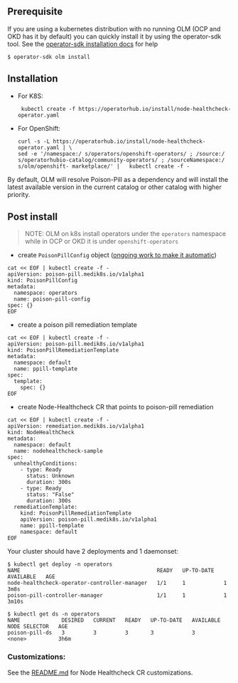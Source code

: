 ## Prerequisite
If you are using a kubernetes distribution with no running OLM (OCP and OKD has
it by default) you can quickly install it by using the operator-sdk tool.
See the [operator-sdk installation docs][operator-sdk] for help

```shell
$ operator-sdk olm install
```

## Installation

  - For K8S:

    ```shell
     kubectl create -f https://operatorhub.io/install/node-healthcheck-operator.yaml
    ```
  - For OpenShift:

    ```shell
    curl -s -L https://operatorhub.io/install/node-healthcheck-operator.yaml | \
    sed -e '/namespace:/ s/operators/openshift-operators/ ; /source:/ s/operatorhubio-catalog/community-operators/ ; /sourceNamespace:/ s/olm/openshift- marketplace/' |   kubectl create -f -
    ```


By default, OLM will resolve Poison-Pill as a dependency and will install the
latest available version in the current catalog or other catalog with higher
priority.

## Post install

>NOTE: OLM on k8s install operators under the `operators` namespace while
>      in OCP or OKD it is under `openshift-operators`

- create `PoisonPillConfig` object ([ongoing work to make it automatic][ppil-auto-config])
```shell
cat << EOF | kubectl create -f -
apiVersion: poison-pill.medik8s.io/v1alpha1
kind: PoisonPillConfig
metadata:
  namespace: operators
  name: poison-pill-config
spec: {}
EOF
```
- create a poison pill remediation template
```shell
cat << EOF | kubectl create -f -
apiVersion: poison-pill.medik8s.io/v1alpha1
kind: PoisonPillRemediationTemplate
metadata:
  namespace: default
  name: ppill-template
spec:
  template:
    spec: {}
EOF
```

- create Node-Healthcheck CR that points to poison-pill remediation
```shell
cat << EOF | kubectl create -f -
apiVersion: remediation.medik8s.io/v1alpha1
kind: NodeHealthCheck
metadata:
  namespace: default
  name: nodehealthcheck-sample
spec:
  unhealthyConditions:
    - type: Ready
      status: Unknown
      duration: 300s
    - type: Ready
      status: "False"
      duration: 300s
  remediationTemplate:
    kind: PoisonPillRemediationTemplate
    apiVersion: poison-pill.medik8s.io/v1alpha1
    name: ppill-template
    namespace: default
EOF
```

Your cluster should have 2 deployments and 1 daemonset:

```shell
$ kubectl get deploy -n operators
NAME                                           READY   UP-TO-DATE   AVAILABLE   AGE
node-healthcheck-operator-controller-manager   1/1     1            1           3m8s
poison-pill-controller-manager                 1/1     1            1           3m10s

$ kubectl get ds -n operators
NAME             DESIRED   CURRENT   READY   UP-TO-DATE   AVAILABLE   NODE SELECTOR   AGE
poison-pill-ds   3         3         3       3            3           <none>          3h6m
```

### Customizations:
See the [README.md](./README.md) for Node Healthcheck CR customizations.


[operator hub]: https://operatorhub.io/operator/node-healthcheck-operator
[ppil-auto-config]: https://github.com/medik8s/poison-pill/pull/33
[operator-sdk]: https://sdk.operatorframework.io/docs/installation/
